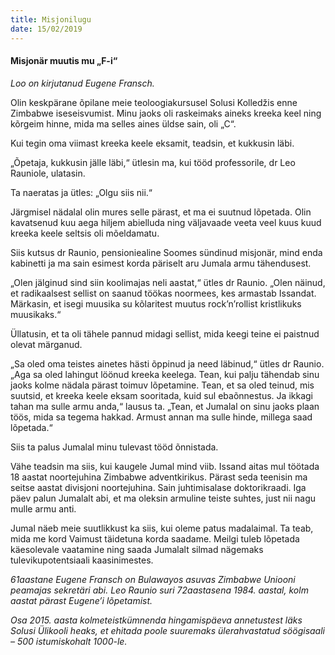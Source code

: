 ```yaml
---
title: Misjonilugu
date: 15/02/2019
---
```


#### Misjonär muutis mu „F-i“

_Loo on kirjutanud Eugene Fransch._

Olin keskpärane õpilane meie teoloogiakursusel Solusi Kolledžis enne Zimbabwe iseseisvumist. Minu jaoks oli raskeimaks aineks kreeka keel ning kõrgeim hinne, mida ma selles aines üldse sain, oli „C“.

Kui tegin oma viimast kreeka keele eksamit, teadsin, et kukkusin läbi.

„Õpetaja, kukkusin jälle läbi,“ ütlesin ma, kui tööd professorile, dr Leo Rauniole, ulatasin.

Ta naeratas ja ütles: „Olgu siis nii.“

Järgmisel nädalal olin mures selle pärast, et ma ei suutnud lõpetada. Olin kavatsenud kuu aega hiljem abielluda ning väljavaade veeta veel kuus kuud kreeka keele seltsis oli mõeldamatu.

Siis kutsus dr Raunio, pensioniealine Soomes sündinud misjonär, mind enda kabinetti ja ma sain esimest korda päriselt aru Jumala armu tähendusest.

„Olen jälginud sind siin koolimajas neli aastat,“ ütles dr Raunio. „Olen näinud, et radikaalsest sellist on saanud töökas noormees, kes armastab Issandat. Märkasin, et isegi muusika su kõlaritest muutus rock’n’rollist kristlikuks muusikaks.“

Üllatusin, et ta oli tähele pannud midagi sellist, mida keegi teine ei paistnud olevat märganud.

„Sa oled oma teistes ainetes hästi õppinud ja need läbinud,“ ütles dr Raunio. „Aga sa oled lahingut löönud kreeka keelega. Tean, kui palju tähendab sinu jaoks kolme nädala pärast toimuv lõpetamine. Tean, et sa oled teinud, mis suutsid, et kreeka keele eksam sooritada, kuid sul ebaõnnestus. Ja ikkagi tahan ma sulle armu anda,“ lausus ta. „Tean, et Jumalal on sinu jaoks plaan töös, mida sa tegema hakkad. Armust annan ma sulle hinde, millega saad lõpetada.“

Siis ta palus Jumalal minu tulevast tööd õnnistada.

Vähe teadsin ma siis, kui kaugele Jumal mind viib. Issand aitas mul töötada 18 aastat noortejuhina Zimbabwe adventkirikus. Pärast seda teenisin ma seitse aastat divisjoni noortejuhina. Sain juhtimisalase doktorikraadi. Iga päev palun Jumalalt abi, et ma oleksin armuline teiste suhtes, just nii nagu mulle armu anti.

Jumal näeb meie suutlikkust ka siis, kui oleme patus madalaimal. Ta teab, mida me kord Vaimust täidetuna korda saadame. Meilgi tuleb lõpetada käesolevale vaatamine ning saada Jumalalt silmad nägemaks tulevikupotentsiaali kaasinimestes.

_61aastane Eugene Fransch on Bulawayos asuvas Zimbabwe Uniooni peamajas sekretäri abi. Leo Raunio suri 72aastasena 1984. aastal, kolm aastat pärast Eugene’i lõpetamist._

_Osa 2015. aasta kolmeteistkümnenda hingamispäeva annetustest läks Solusi Ülikooli heaks, et ehitada poole suuremaks ülerahvastatud söögisaali – 500 istumis­kohalt 1000-le._